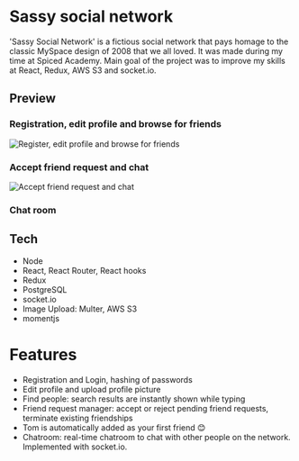 # Sassy social network

'Sassy Social Network' is a fictious social network that pays homage to the classic MySpace design of 2008 that we all loved. It was made during my time at Spiced Academy. Main goal of the project was to improve my skills at React, Redux, AWS S3 and socket.io.

## Preview

### Registration, edit profile and browse for friends

![Register, edit profile and browse for friends](https://github.com/tobiasjeckel/sassy-socialnetwork/blob/master/gifs/editprofile.gif)

### Accept friend request and chat

![Accept friend request and chat](https://github.com/tobiasjeckel/sassy-socialnetwork/blob/master/gifs/chat.gif)

### Chat room

## Tech

-   Node
-   React, React Router, React hooks
-   Redux
-   PostgreSQL
-   socket.io
-   Image Upload: Multer, AWS S3
-   momentjs

# Features

-   Registration and Login, hashing of passwords
-   Edit profile and upload profile picture
-   Find people: search results are instantly shown while typing
-   Friend request manager: accept or reject pending friend requests, terminate existing friendships
-   Tom is automatically added as your first friend 😊
-   Chatroom: real-time chatroom to chat with other people on the network. Implemented with socket.io.
